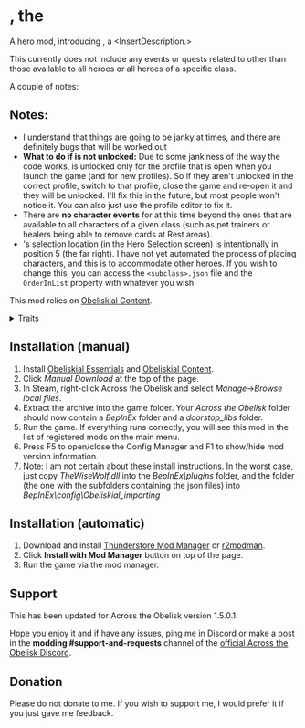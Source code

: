 # <Charactername>, the <Subclass>

A hero mod, introducing <CharacterName>, a <InsertDescription.> 

This currently does not include any events or quests related to <CharacterName> other than those available to all heroes or all heroes of a specific class.

A couple of notes:
## Notes:
- I understand that things are going to be janky at times, and there are definitely bugs that will be worked out
- **What to do if <CharacterName> is not unlocked:** Due to some jankiness of the way the code works, <CharacterName> is unlocked only for the profile that is open when you launch the game (and for new profiles). So if they aren't unlocked in the correct profile, switch to that profile, close the game and re-open it and they will be unlocked. I'll fix this in the future, but most people won't notice it. You can also just use the profile editor to fix it.
- There are **no character events** for <CharacterName> at this time beyond the ones that are available to all characters of a given class (such as pet trainers or healers being able to remove cards at Rest areas).
- <CharacterName>'s selection location (in the Hero Selection screen) is intentionally in position 5 (the far right). I have not yet automated the process of placing characters, and this is to accommodate other heroes. If you wish to change this, you can access the `<subclass>.json` file and the `OrderInList` property with whatever you wish.

This mod relies on [Obeliskial Content](https://across-the-obelisk.thunderstore.io/package/meds/Obeliskial_Content/).

<details>
<summary>Traits</summary>

### Level 1
- Wisdom of The Ancients: Burn, Chill, and Spark Charges on enemies additionally apply -0.2% resistance to Holy Damage per charge. At the end of your turn, all heroes heal for 12% of the Burn Charges, Chill Charges, and Shock Charges in play. -This heal does not gain bonuses-


### Level 2

![Augur's Wrath](/Storm_Channeler.png)

![Augur's Blessing](/Waters_of_Life.png)

### Level 3

- Magus Duality: When you play a Mage Card, reduce the cost of the highest cost Healer Card in your hand by 1 until discarded. When you play a Healer Card, reduce the cost of the highest cost Mage Card in your hand by 1 until discarded. (3 times / per turn)
- Animist Energy: At the start of your turn, Dispel 3 targeting yourself, and reduce the cost of the highest cost card in your hand by 2 until discarded.

### Level 4

![Elemental Focus](./Electric_Current.png)

![Bountiful Restoration](../Tears_of_the_Spririts.png)

### Level 5

- Yggdrasil's Fury: Sanctify +1. All Damage done +20%. When you play a "Spell" card, Dispel 1 targeting yourself. (4 times / per turn).
- Grove Warden's Mercy: Regeneration +1. When you play a "Healing Spell" card, Apply 2 Mitigate Charges to All Heroes. (2 times / per turn)

</details>


## Installation (manual)

1. Install [Obeliskial Essentials](https://across-the-obelisk.thunderstore.io/package/meds/Obeliskial_Essentials/) and [Obeliskial Content](https://across-the-obelisk.thunderstore.io/package/meds/Obeliskial_Content/).
2. Click _Manual Download_ at the top of the page.
3. In Steam, right-click Across the Obelisk and select _Manage_->_Browse local files_.
4. Extract the archive into the game folder. Your _Across the Obelisk_ folder should now contain a _BepInEx_ folder and a _doorstop\_libs_ folder.
5. Run the game. If everything runs correctly, you will see this mod in the list of registered mods on the main menu.
6. Press F5 to open/close the Config Manager and F1 to show/hide mod version information.
7. Note: I am not certain about these install instructions. In the worst case, just copy _TheWiseWolf.dll_ into the _BepInEx\plugins_ folder, and the _<CharacterName>_ folder (the one with the subfolders containing the json files) into _BepInEx\config\Obeliskial\_importing_

## Installation (automatic)

1. Download and install [Thunderstore Mod Manager](https://www.overwolf.com/app/Thunderstore-Thunderstore_Mod_Manager) or [r2modman](https://across-the-obelisk.thunderstore.io/package/ebkr/r2modman/).
2. Click **Install with Mod Manager** button on top of the page.
3. Run the game via the mod manager.

## Support

This has been updated for Across the Obelisk version 1.5.0.1.

Hope you enjoy it and if have any issues, ping me in Discord or make a post in the **modding #support-and-requests** channel of the [official Across the Obelisk Discord](https://discord.gg/across-the-obelisk-679706811108163701).

## Donation

Please do not donate to me. If you wish to support me, I would prefer it if you just gave me feedback. 